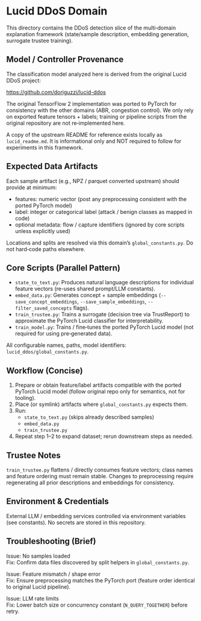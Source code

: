 # Lucid DDoS Domain

This directory contains the DDoS detection slice of the multi‑domain explanation framework (state/sample description, embedding generation, surrogate trustee training).

## Model / Controller Provenance

The classification model analyzed here is derived from the original Lucid DDoS project:

https://github.com/doriguzzi/lucid-ddos

The original TensorFlow 2 implementation was ported to PyTorch for consistency with the other domains (ABR, congestion control). We only rely on exported feature tensors + labels; training or pipeline scripts from the original repository are not re‑implemented here.

A copy of the upstream README for reference exists locally as `lucid_readme.md`. It is informational only and NOT required to follow for experiments in this framework.

## Expected Data Artifacts

Each sample artifact (e.g., NPZ / parquet converted upstream) should provide at minimum:
- features: numeric vector (post any preprocessing consistent with the ported PyTorch model)
- label: integer or categorical label (attack / benign classes as mapped in code)
- optional metadata: flow / capture identifiers (ignored by core scripts unless explicitly used)

Locations and splits are resolved via this domain’s `global_constants.py`. Do not hard‑code paths elsewhere.

## Core Scripts (Parallel Pattern)

- `state_to_text.py`: Produces natural language descriptions for individual feature vectors (re-uses shared prompt/LLM constants).
- `embed_data.py`: Generates concept + sample embeddings (`--save_concept_embeddings`, `--save_sample_embeddings`, `--filter_saved_concepts` flags).
- `train_trustee.py`: Trains a surrogate (decision tree via TrustReport) to approximate the PyTorch Lucid classifier for interpretability.
- `train_model.py`: Trains / fine‑tunes the ported PyTorch Lucid model (not required for using pre‑generated data).

All configurable names, paths, model identifiers: `lucid_ddos/global_constants.py`.

## Workflow (Concise)

1. Prepare or obtain feature/label artifacts compatible with the ported PyTorch Lucid model (follow original repo only for semantics, not for tooling).
2. Place (or symlink) artifacts where `global_constants.py` expects them.
3. Run:
   - `state_to_text.py` (skips already described samples)
   - `embed_data.py`
   - `train_trustee.py`
4. Repeat step 1–2 to expand dataset; rerun downstream steps as needed.

## Trustee Notes

`train_trustee.py` flattens / directly consumes feature vectors; class names and feature ordering must remain stable. Changes to preprocessing require regenerating all prior descriptions and embeddings for consistency.

## Environment & Credentials

External LLM / embedding services controlled via environment variables (see constants). No secrets are stored in this repository.

## Troubleshooting (Brief)

Issue: No samples loaded  
Fix: Confirm data files discovered by split helpers in `global_constants.py`.

Issue: Feature mismatch / shape error  
Fix: Ensure preprocessing matches the PyTorch port (feature order identical to original Lucid pipeline).

Issue: LLM rate limits  
Fix: Lower batch size or concurrency constant (`N_QUERY_TOGETHER`) before retry.
